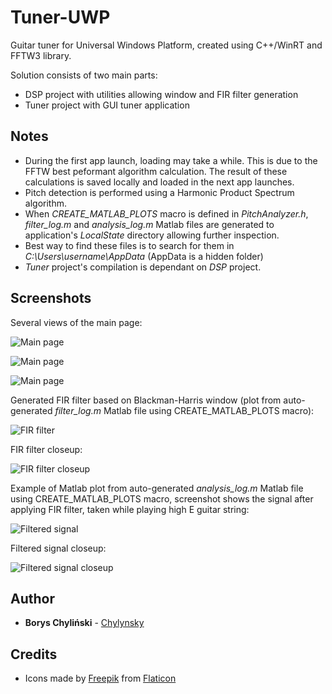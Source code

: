 # Tuner-UWP

Guitar tuner for Universal Windows Platform, created using C++/WinRT and FFTW3 library.

Solution consists of two main parts:
- DSP project with utilities allowing window and FIR filter generation
- Tuner project with GUI tuner application

## Notes

- During the first app launch, loading may take a while. This is due to the FFTW best peformant algorithm calculation. The result of
	these calculations is saved locally and loaded in the next app launches.
- Pitch detection is performed using a Harmonic Product Spectrum algorithm.
- When *CREATE_MATLAB_PLOTS* macro is defined in *PitchAnalyzer.h*, *filter_log.m* and *analysis_log.m* Matlab files are generated
	to application's *LocalState* directory allowing further inspection.
- Best way to find these files is to search for them in *C:\Users\username\AppData* (AppData is a hidden folder)
- *Tuner* project's compilation is dependant on *DSP* project.

## Screenshots

Several views of the main page:

![Main page](/Screenshots/app_main_page1.png)

![Main page](/Screenshots/app_main_page2.png)

![Main page](/Screenshots/app_main_page3.png)

Generated FIR filter based on Blackman-Harris window (plot from auto-generated *filter_log.m* Matlab file using CREATE_MATLAB_PLOTS macro):

![FIR filter](/Screenshots/filter.png)

FIR filter closeup:

![FIR filter closeup](/Screenshots/filter_closeup.png)

Example of Matlab plot from auto-generated *analysis_log.m* Matlab file using CREATE_MATLAB_PLOTS macro, screenshot
shows the signal after applying FIR filter, taken while playing high E guitar string:

![Filtered signal](/Screenshots/filtered.png)

Filtered signal closeup:

![Filtered signal closeup](/Screenshots/filtered_closeup.png)

## Author
* **Borys Chyliński** - [Chylynsky](https://github.com/Chylynsky)

## Credits
* Icons made by [Freepik](https://www.flaticon.com/authors/freepik) from [Flaticon](https://www.flaticon.com/)